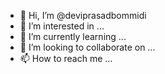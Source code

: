 - 👋 Hi, I’m @deviprasadbommidi
- 👀 I’m interested in ...
- 🌱 I’m currently learning ...
- 💞️ I’m looking to collaborate on ...
- 📫 How to reach me ...

<!---
deviprasadbommidi/deviprasadbommidi is a ✨ special ✨ repository because its `README.md` (this file) appears on your GitHub profile.
You can click the Preview link to take a look at your changes.
--->
